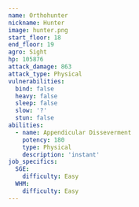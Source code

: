 ```yaml
---
name: Orthohunter
nickname: Hunter
image: hunter.png
start_floor: 18
end_floor: 19
agro: Sight
hp: 105876
attack_damage: 863
attack_type: Physical
vulnerabilities:
  bind: false
  heavy: false
  sleep: false
  slow: '?'
  stun: false
abilities:
  - name: Appendicular Disseverment
    potency: 180
    type: Physical
    description: 'instant'
job_specifics:
  SGE:
    difficulty: Easy
  WHM:
    difficulty: Easy
---
```


